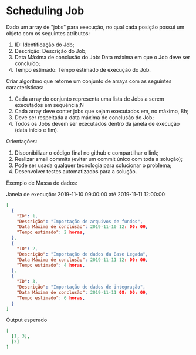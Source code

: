 # Scheduling Job

Dado um array de "jobs" para execução, no qual cada posição possui um objeto com os seguintes atributos:

1. ID: Identificação do Job;
2. Descrição: Descrição do Job;
3. Data Máxima de conclusão do Job: Data máxima em que o Job deve ser concluído;
4. Tempo estimado: Tempo estimado de execução do Job.

Criar algoritmo que retorne um conjunto de arrays com as seguintes características:

1. Cada array do conjunto representa uma lista de Jobs a serem executados em sequência;N
2. Cada array deve conter jobs que sejam executados em, no máximo, 8h;
3. Deve ser respeitada a data máxima de conclusão do Job;
4. Todos os Jobs devem ser executados dentro da janela de execução (data início e fim).

Orientações:

1. Disponibilizar o código final no github e compartilhar o link;
2. Realizar small commits (evitar um commit único com toda a solução);
3. Pode ser usada qualquer tecnologia para solucionar o problema;
4. Desenvolver testes automatizados para a solução.

Exemplo de Massa de dados:

Janela de execução: 2019-11-10 09:00:00 até 2019-11-11 12:00:00

```json
[
  {
    "ID": 1,
    "Descrição": "Importação de arquivos de fundos",
    "Data Máxima de conclusão": 2019-11-10 12: 00: 00,
    "Tempo estimado": 2 horas,
  },
  {
    "ID": 2,
    "Descrição": "Importação de dados da Base Legada",
    "Data Máxima de conclusão": 2019-11-11 12: 00: 00,
    "Tempo estimado": 4 horas,
  },
  {
    "ID": 3,
    "Descrição": "Importação de dados de integração",
    "Data Máxima de conclusão": 2019-11-11 08: 00: 00,
    "Tempo estimado": 6 horas,
  }
]
```

Output esperado

```json
[
  [1, 3],
  [2]
]
```